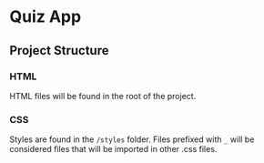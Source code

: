 # Quiz App

## Project Structure

### HTML

HTML files will be found in the root of the project.

### CSS

Styles are found in the `/styles` folder. Files prefixed with `_` will be considered
files that will be imported in other .css files.
